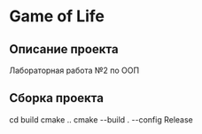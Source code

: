 # Game of Life

## Описание проекта
Лабораторная работа №2 по ООП

## Сборка проекта
cd build
cmake ..
cmake --build . --config Release
